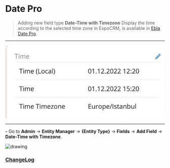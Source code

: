 # Date Pro <a href="https://www.eblasoft.com.tr/espocrm-extension-page/espocrm-ebla-date-pro" target="_blank" id="ext-version" data-id="63690e82c41e10396"></a>

> Adding new field type **Date-Time with Timezone** Display the time according to the selected time zone in EspoCRM, is available
> in [Ebla Date Pro](https://www.eblasoft.com.tr/espocrm-extension-page/espocrm-date-pro-field).

---

![Date Pro](../../_static/images/extensions/date-pro/time-zone.png)

---

**-** Go to **Admin** -> **Entity Manager** -> **{Entity Type}** -> **Fields** -> **Add Field** -> **Date-Time with
   Timezone**.

<img src="https://eblasoft.github.io/documentation/_static/images/extensions/date-pro/time-zone-op.png" alt="drawing" style="width:200px;"/>


### <font color=gray> [ChangeLog](changelog.md) </font>
